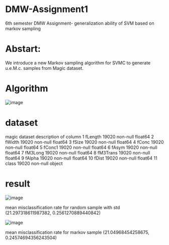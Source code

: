 # DMW-Assignment1
6th semester DMW Assignment- generalization ability of SVM based on markov sampling

# Abstart:
We introduce a new Markov sampling algorithm for SVMC
to generate u.e.M.c. samples from Magic dataset.

# Algorithm
![image](https://user-images.githubusercontent.com/47221030/111444692-a74db600-8730-11eb-89df-4bf969cfb863.png)


# dataset
magic dataset
description of column
 1   fLength     19020 non-null  float64
 2   fWidth      19020 non-null  float64
 3   fSize       19020 non-null  float64
 4   fConc       19020 non-null  float64
 5   fConc1      19020 non-null  float64
 6   fAsym       19020 non-null  float64
 7   fM3Long     19020 non-null  float64
 8   fM3Trans    19020 non-null  float64
 9   fAlpha      19020 non-null  float64
 10  fDist       19020 non-null  float64
 11  class       19020 non-null  object
 
# result
![image](https://user-images.githubusercontent.com/47221030/111444228-2a224100-8730-11eb-8dc3-2cd53b0165ea.png)


mean misclassification rate for random sample with std (21.297318611987382, 0.2561270889440842)

![image](https://user-images.githubusercontent.com/47221030/111444299-3a3a2080-8730-11eb-8141-fe30ac975930.png)


mean misclassification rate for markov sample (21.04968454258675, 0.24574694356243504)
